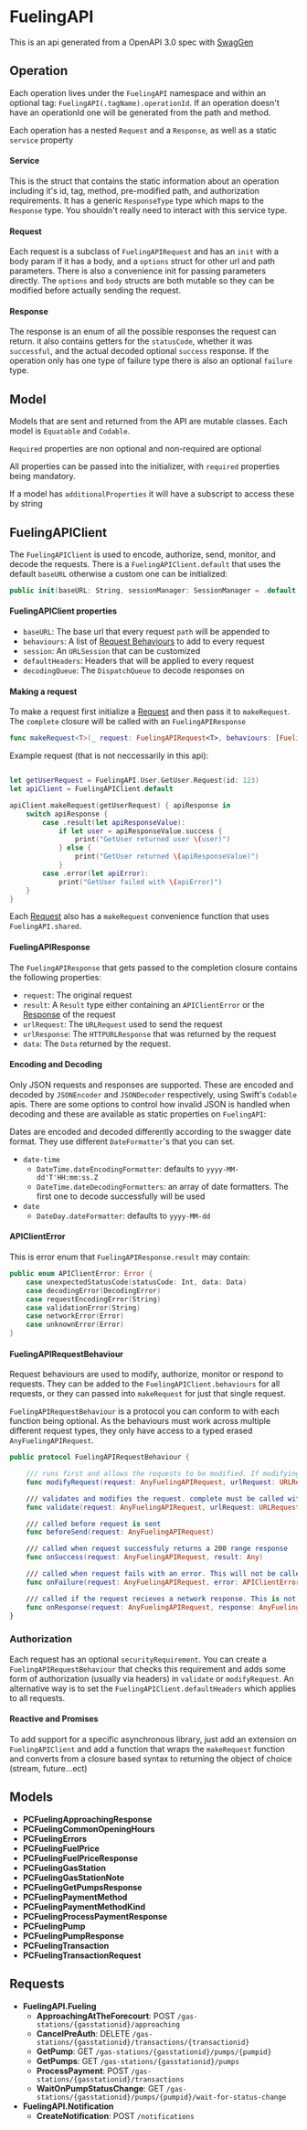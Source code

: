 # FuelingAPI

This is an api generated from a OpenAPI 3.0 spec with [SwagGen](https://github.com/pace/SwagGen)

## Operation

Each operation lives under the `FuelingAPI` namespace and within an optional tag: `FuelingAPI(.tagName).operationId`. If an operation doesn't have an operationId one will be generated from the path and method.

Each operation has a nested `Request` and a `Response`, as well as a static `service` property

#### Service

This is the struct that contains the static information about an operation including it's id, tag, method, pre-modified path, and authorization requirements. It has a generic `ResponseType` type which maps to the `Response` type.
You shouldn't really need to interact with this service type.

#### Request

Each request is a subclass of `FuelingAPIRequest` and has an `init` with a body param if it has a body, and a `options` struct for other url and path parameters. There is also a convenience init for passing parameters directly.
The `options` and `body` structs are both mutable so they can be modified before actually sending the request.

#### Response

The response is an enum of all the possible responses the request can return. it also contains getters for the `statusCode`, whether it was `successful`, and the actual decoded optional `success` response. If the operation only has one type of failure type there is also an optional `failure` type.

## Model
Models that are sent and returned from the API are mutable classes. Each model is `Equatable` and `Codable`.

`Required` properties are non optional and non-required are optional

All properties can be passed into the initializer, with `required` properties being mandatory.

If a model has `additionalProperties` it will have a subscript to access these by string

## FuelingAPIClient
The `FuelingAPIClient` is used to encode, authorize, send, monitor, and decode the requests. There is a `FuelingAPIClient.default` that uses the default `baseURL` otherwise a custom one can be initialized:

```swift
public init(baseURL: String, sessionManager: SessionManager = .default, defaultHeaders: [String: String] = [:], behaviours: [FuelingAPIRequestBehaviour] = [])
```

#### FuelingAPIClient properties

- `baseURL`: The base url that every request `path` will be appended to
- `behaviours`: A list of [Request Behaviours](#requestbehaviour) to add to every request
- `session`: An `URLSession` that can be customized
- `defaultHeaders`: Headers that will be applied to every request
- `decodingQueue`: The `DispatchQueue` to decode responses on

#### Making a request
To make a request first initialize a [Request](#request) and then pass it to `makeRequest`. The `complete` closure will be called with an `FuelingAPIResponse`

```swift
func makeRequest<T>(_ request: FuelingAPIRequest<T>, behaviours: [FuelingAPIRequestBehaviour] = [], queue: DispatchQueue = DispatchQueue.main, complete: @escaping (FuelingAPIResponse<T>) -> Void) -> Request? {
```

Example request (that is not neccessarily in this api):

```swift

let getUserRequest = FuelingAPI.User.GetUser.Request(id: 123)
let apiClient = FuelingAPIClient.default

apiClient.makeRequest(getUserRequest) { apiResponse in
    switch apiResponse {
        case .result(let apiResponseValue):
        	if let user = apiResponseValue.success {
        		print("GetUser returned user \(user)")
        	} else {
        		print("GetUser returned \(apiResponseValue)")
        	}
        case .error(let apiError):
        	print("GetUser failed with \(apiError)")
    }
}
```

Each [Request](#request) also has a `makeRequest` convenience function that uses `FuelingAPI.shared`.

#### FuelingAPIResponse
The `FuelingAPIResponse` that gets passed to the completion closure contains the following properties:

- `request`: The original request
- `result`: A `Result` type either containing an `APIClientError` or the [Response](#response) of the request
- `urlRequest`: The `URLRequest` used to send the request
- `urlResponse`: The `HTTPURLResponse` that was returned by the request
- `data`: The `Data` returned by the request.

#### Encoding and Decoding
Only JSON requests and responses are supported. These are encoded and decoded by `JSONEncoder` and `JSONDecoder` respectively, using Swift's `Codable` apis.
There are some options to control how invalid JSON is handled when decoding and these are available as static properties on `FuelingAPI`:

Dates are encoded and decoded differently according to the swagger date format. They use different `DateFormatter`'s that you can set.
- `date-time`
    - `DateTime.dateEncodingFormatter`: defaults to `yyyy-MM-dd'T'HH:mm:ss.Z`
    - `DateTime.dateDecodingFormatters`: an array of date formatters. The first one to decode successfully will be used
- `date`
    - `DateDay.dateFormatter`: defaults to `yyyy-MM-dd`

#### APIClientError
This is error enum that `FuelingAPIResponse.result` may contain:

```swift
public enum APIClientError: Error {
    case unexpectedStatusCode(statusCode: Int, data: Data)
    case decodingError(DecodingError)
    case requestEncodingError(String)
    case validationError(String)
    case networkError(Error)
    case unknownError(Error)
}
```

#### FuelingAPIRequestBehaviour
Request behaviours are used to modify, authorize, monitor or respond to requests. They can be added to the `FuelingAPIClient.behaviours` for all requests, or they can passed into `makeRequest` for just that single request.

`FuelingAPIRequestBehaviour` is a protocol you can conform to with each function being optional. As the behaviours must work across multiple different request types, they only have access to a typed erased `AnyFuelingAPIRequest`.

```swift
public protocol FuelingAPIRequestBehaviour {

    /// runs first and allows the requests to be modified. If modifying asynchronously use validate
    func modifyRequest(request: AnyFuelingAPIRequest, urlRequest: URLRequest) -> URLRequest

    /// validates and modifies the request. complete must be called with either .success or .fail
    func validate(request: AnyFuelingAPIRequest, urlRequest: URLRequest, complete: @escaping (RequestValidationResult) -> Void)

    /// called before request is sent
    func beforeSend(request: AnyFuelingAPIRequest)

    /// called when request successfuly returns a 200 range response
    func onSuccess(request: AnyFuelingAPIRequest, result: Any)

    /// called when request fails with an error. This will not be called if the request returns a known response even if the a status code is out of the 200 range
    func onFailure(request: AnyFuelingAPIRequest, error: APIClientError)

    /// called if the request recieves a network response. This is not called if request fails validation or encoding
    func onResponse(request: AnyFuelingAPIRequest, response: AnyFuelingAPIResponse)
}
```

### Authorization
Each request has an optional `securityRequirement`. You can create a `FuelingAPIRequestBehaviour` that checks this requirement and adds some form of authorization (usually via headers) in `validate` or `modifyRequest`. An alternative way is to set the `FuelingAPIClient.defaultHeaders` which applies to all requests.

#### Reactive and Promises
To add support for a specific asynchronous library, just add an extension on `FuelingAPIClient` and add a function that wraps the `makeRequest` function and converts from a closure based syntax to returning the object of choice (stream, future...ect)

## Models

- **PCFuelingApproachingResponse**
- **PCFuelingCommonOpeningHours**
- **PCFuelingErrors**
- **PCFuelingFuelPrice**
- **PCFuelingFuelPriceResponse**
- **PCFuelingGasStation**
- **PCFuelingGasStationNote**
- **PCFuelingGetPumpsResponse**
- **PCFuelingPaymentMethod**
- **PCFuelingPaymentMethodKind**
- **PCFuelingProcessPaymentResponse**
- **PCFuelingPump**
- **PCFuelingPumpResponse**
- **PCFuelingTransaction**
- **PCFuelingTransactionRequest**

## Requests

- **FuelingAPI.Fueling**
	- **ApproachingAtTheForecourt**: POST `/gas-stations/{gasstationid}/approaching`
	- **CancelPreAuth**: DELETE `/gas-stations/{gasstationid}/transactions/{transactionid}`
	- **GetPump**: GET `/gas-stations/{gasstationid}/pumps/{pumpid}`
	- **GetPumps**: GET `/gas-stations/{gasstationid}/pumps`
	- **ProcessPayment**: POST `/gas-stations/{gasstationid}/transactions`
	- **WaitOnPumpStatusChange**: GET `/gas-stations/{gasstationid}/pumps/{pumpid}/wait-for-status-change`
- **FuelingAPI.Notification**
	- **CreateNotification**: POST `/notifications`
